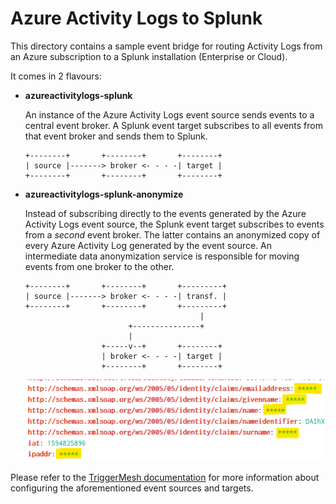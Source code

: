 # Azure Activity Logs to Splunk

This directory contains a sample event bridge for routing Activity Logs from an Azure subscription to a Splunk
installation (Enterprise or Cloud).

It comes in 2 flavours:

* **azureactivitylogs-splunk**

    An instance of the Azure Activity Logs event source sends events to a central event broker. A Splunk event target
    subscribes to all events from that event broker and sends them to Splunk.

    ```
    +--------+       +--------+       +--------+
    | source |-------> broker <- - - -| target |
    +--------+       +--------+       +--------+
    ```

* **azureactivitylogs-splunk-anonymize**

    Instead of subscribing directly to the events generated by the Azure Activity Logs event source, the Splunk event
    target subscribes to events from a _second_ event broker. The latter contains an anonymized copy of every Azure
    Activity Log generated by the event source. An intermediate data anonymization service is responsible for moving
    events from one broker to the other.

    ```
    +--------+       +--------+       +---------+
    | source |-------> broker <- - - -| transf. |
    +--------+       +--------+       +---------+
                                           |
                           +---------------+
                           |
                     +-----v--+       +--------+
                     | broker <- - - -| target |
                     +--------+       +--------+
    ```


    ![Anonymized fields](./assets/splunk_results.png)

Please refer to the [TriggerMesh documentation][tm-doc] for more information about configuring the aforementioned event
sources and targets.

[tm-doc]: https://docs.triggermesh.io/
